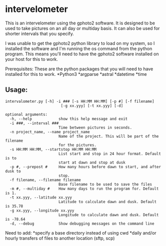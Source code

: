 # intervelometer
This is an intervelometer using the gphoto2 software.  It is designed to be used to take pictures on an all day or multiday basis.  It can also be used for shorter intervals that you specify.

I was unable to get the gphoto2 python library to load on my system, so I installed the software and I'm running the os command from the python program. This means you'll need to have the gphoto2 software installed on your host for this to work.


Prerequisites:
These are the python packages that you will need to have installed for this to work.
*Python3
*argparse
*astral
*datetime
*time


## Usage:
```
intervalometer.py [-h] -i ### [-s HH:MM HH:MM] [-p #] [-f filename]
                         [-g xx.yyy] [-t xx.yyy] [-d]

optional arguments:
  -h, --help            show this help message and exit
  -i ###, --interval ###
                        Time between pictures in seconds.
  -n project_name, --name project_name
                        Name of the project. This will be part of the filename
                        for the pictures.
  -s HH:MM HH:MM, --startstop HH:MM HH:MM
                        List start and stop in 24 hour format. Default is to
                        start at dawn and stop at dusk
  -p #, --prepost #     How many hours before dawn to start, and after dusk to
                        stop.
  -f filename, --filename filename
                        Base filename to be used to save the files
  -m #, --multiday #    How many days to run the program for. Default is 1.
  -t xx.yyy, --latitude xx.yyy
                        Latitude to calculate dawn and dusk. Default is 35.78
  -g xx.yyy, --longitude xx.yyy
                        Longitude to calculate dawn and dusk. Default is -78.64
  -d, --debug           Show debugging messages on the command line

```

Need to add:
*specify a base directory instead of using cwd
*daily and/or hourly transfers of files to another location (sftp, scp)
